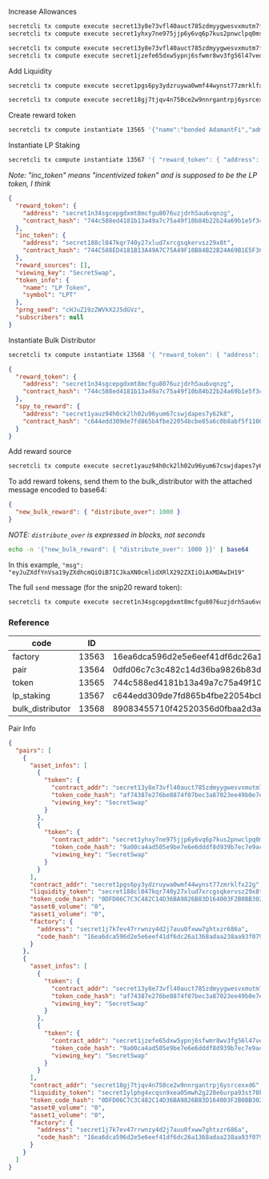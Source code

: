 Increase Allowances

```sh
secretcli tx compute execute secret13y8e73vfl40auct785zdmyygwesvxmutm7fjx4 '{"increase_allowance": {"spender": "secret1pgs6py3ydzruywa0wmf44wynst77zmrklfx22g", "amount": "1000000000000000000000"}}' --from dev -y
secretcli tx compute execute secret1yhxy7ne975jjp6y6vq6p7kus2pnwclpq0mshc9 '{"increase_allowance": {"spender": "secret1pgs6py3ydzruywa0wmf44wynst77zmrklfx22g", "amount": "1000000000000000000000"}}' --from dev -y

secretcli tx compute execute secret13y8e73vfl40auct785zdmyygwesvxmutm7fjx4 '{"increase_allowance": {"spender": "secret18gj7tjqv4n750ce2w9nnrgantrpj6ysrcexxd6", "amount": "1000000000000000000000"}}' --from dev -y
secretcli tx compute execute secret1jzefe65dxw5ypnj6sfwmr8wv3fg56l47veq74h '{"increase_allowance": {"spender": "secret18gj7tjqv4n750ce2w9nnrgantrpj6ysrcexxd6", "amount": "1000000000000000000000"}}' --from dev -y
```

Add Liquidity

```sh
secretcli tx compute execute secret1pgs6py3ydzruywa0wmf44wynst77zmrklfx22g '{"provide_liquidity": {"assets": [{"info": {"token": {"contract_addr":  "secret13y8e73vfl40auct785zdmyygwesvxmutm7fjx4", "token_code_hash":  "af74387e276be8874f07bec3a87023ee49b0e7ebe08178c49d0a49c3c98ed60e", "viewing_key": "SecretSwap"}}, "amount": "100000000"}, {"info": {"token": {"contract_addr":  "secret1yhxy7ne975jjp6y6vq6p7kus2pnwclpq0mshc9", "token_code_hash":  "9a00ca4ad505e9be7e6e6dddf8d939b7ec7e9ac8e109c8681f10db9cacb36d42", "viewing_key": "SecretSwap"}}, "amount": "1000000000000000000000"}]}}' --from dev -y --gas 1500000

secretcli tx compute execute secret18gj7tjqv4n750ce2w9nnrgantrpj6ysrcexxd6 '{"provide_liquidity": {"assets": [{"info": {"token": {"contract_addr":  "secret13y8e73vfl40auct785zdmyygwesvxmutm7fjx4", "token_code_hash":  "af74387e276be8874f07bec3a87023ee49b0e7ebe08178c49d0a49c3c98ed60e", "viewing_key": "SecretSwap"}}, "amount": "100000000"}, {"info": {"token": {"contract_addr":  "secret1jzefe65dxw5ypnj6sfwmr8wv3fg56l47veq74h", "token_code_hash":  "9a00ca4ad505e9be7e6e6dddf8d939b7ec7e9ac8e109c8681f10db9cacb36d42", "viewing_key": "SecretSwap"}}, "amount": "100000000"}]}}' --from dev -y --gas 1500000
```

Create reward token

```sh
secretcli tx compute instantiate 13565 '{"name":"bonded AdamantFi","admin":"secret1rv6lwg8xllpmtgeyt5csa4gvzal28tph6acnlj","symbol":"bADMT","decimals":6,"initial_balances":[{"address":"secret1rv6lwg8xllpmtgeyt5csa4gvzal28tph6acnlj","amount":"50000000000"}],"prng_seed":"YW1iZXIgcm9ja3M=","config":{"public_total_supply":true,"enable_deposit":false,"enable_redeem":false,"enable_mint":true,"enable_burn":true}}' --label bonded-adamantfi-0 --from dev --gas 200000 -y
```

Instantiate LP Staking

```sh
secretcli tx compute instantiate 13567 '{ "reward_token": { "address": "secret1n34sgcepgdxmt8mcfgu8076uzjdrh5au6vqnzg", "contract_hash": "744c588ed4181b13a49a7c75a49f10b84b22b24a69b1e5f3cdff34b2c343e888" }, "inc_token": { "address": "secret188cl047kqr740y27xlud7xrcgsqkervsz29x8t", "contract_hash": "744C588ED4181B13A49A7C75A49F10B84B22B24A69B1E5F3CDFF34B2C343E888" }, "reward_sources": [ ], "viewing_key": "SecretSwap", "token_info": { "name": "LP Token", "symbol": "LPT" }, "prng_seed": "cHJuZ19zZWVkX2J5dGVz", "subscribers": null }' --label AdamantFi-sscrt-usdc --from dev --gas 200000 -y
```

_Note: "inc_token" means "incentivized token" and is supposed to be the LP token, I think_

```json
{
  "reward_token": {
    "address": "secret1n34sgcepgdxmt8mcfgu8076uzjdrh5au6vqnzg",
    "contract_hash": "744c588ed4181b13a49a7c75a49f10b84b22b24a69b1e5f3cdff34b2c343e888"
  },
  "inc_token": {
    "address": "secret188cl047kqr740y27xlud7xrcgsqkervsz29x8t",
    "contract_hash": "744C588ED4181B13A49A7C75A49F10B84B22B24A69B1E5F3CDFF34B2C343E888"
  },
  "reward_sources": [],
  "viewing_key": "SecretSwap",
  "token_info": {
    "name": "LP Token",
    "symbol": "LPT"
  },
  "prng_seed": "cHJuZ19zZWVkX2J5dGVz",
  "subscribers": null
}
```

Instantiate Bulk Distributor

```sh
secretcli tx compute instantiate 13568 '{ "reward_token": { "address": "secret1n34sgcepgdxmt8mcfgu8076uzjdrh5au6vqnzg", "contract_hash": "744c588ed4181b13a49a7c75a49f10b84b22b24a69b1e5f3cdff34b2c343e888" }, "spy_to_reward": { "address": "secret1yauz94h0ck2lh02u96yum67cswjdapes7y62k8", "contract_hash": "c644edd309de7fd865b4fbe22054bcbe85a6c0b8abf5f110053fe1b2d0e8a72a" } }' --label AdamantFi-bulk-distributor-0 --from dev --gas 200000 -y
```

```json
{
  "reward_token": {
    "address": "secret1n34sgcepgdxmt8mcfgu8076uzjdrh5au6vqnzg",
    "contract_hash": "744c588ed4181b13a49a7c75a49f10b84b22b24a69b1e5f3cdff34b2c343e888"
  },
  "spy_to_reward": {
    "address": "secret1yauz94h0ck2lh02u96yum67cswjdapes7y62k8",
    "contract_hash": "c644edd309de7fd865b4fbe22054bcbe85a6c0b8abf5f110053fe1b2d0e8a72a"
  }
}
```

Add reward source

```sh
secretcli tx compute execute secret1yauz94h0ck2lh02u96yum67cswjdapes7y62k8 '{"add_reward_sources":{"contracts":[{"address":"secret1tpt0nzsru5s9gyzz8gvtcer229vw788z7jsg29","contract_hash": "89083455710f42520356d0fbaa2d3a6f8e1362e1b67040cd59d365d02378fad5" }]}}' --from dev --gas 300000 -y
```

To add reward tokens, send them to the bulk_distributor with the attached message encoded to base64:

```json
{
  "new_bulk_reward": { "distribute_over": 1000 }
}
```

_NOTE: `distribute_over` is expressed in blocks, not seconds_

```sh
echo -n '{"new_bulk_reward": { "distribute_over": 1000 }}' | base64
```

In this example, `"msg": "eyJuZXdfYnVsa19yZXdhcmQiOiB7ICJkaXN0cmlidXRlX292ZXIiOiAxMDAwIH19"`

The full `send` message (for the snip20 reward token):

```sh
secretcli tx compute execute secret1n34sgcepgdxmt8mcfgu8076uzjdrh5au6vqnzg '{"send":{"recipient":"secret1tpt0nzsru5s9gyzz8gvtcer229vw788z7jsg29","amount":"1000000","msg":"eyJuZXdfYnVsa19yZXdhcmQiOiB7ICJkaXN0cmlidXRlX292ZXIiOiAxMDAwIH19"}}' --from dev -y
```

### Reference

| code             | ID    | hash                                                             | address                                       |
| ---------------- | ----- | ---------------------------------------------------------------- | --------------------------------------------- |
| factory          | 13563 | 16ea6dca596d2e5e6eef41df6dc26a1368adaa238aa93f07959841e7968c51bd | secret1j7k7ev47rrwnzy4d2j7auu0fxww7ghtxzr686a |
| pair             | 13564 | 0dfd06c7c3c482c14d36ba9826b83d164003f2b0bb302f222db72361e0927490 | _get from factory_                            |
| token            | 13565 | 744c588ed4181b13a49a7c75a49f10b84b22b24a69b1e5f3cdff34b2c343e888 | secret1n34sgcepgdxmt8mcfgu8076uzjdrh5au6vqnzg |
| lp_staking       | 13567 | c644edd309de7fd865b4fbe22054bcbe85a6c0b8abf5f110053fe1b2d0e8a72a | secret1yauz94h0ck2lh02u96yum67cswjdapes7y62k8 |
| bulk_distributor | 13568 | 89083455710f42520356d0fbaa2d3a6f8e1362e1b67040cd59d365d02378fad5 | secret1tpt0nzsru5s9gyzz8gvtcer229vw788z7jsg29 |

Pair Info

```json
{
  "pairs": [
    {
      "asset_infos": [
        {
          "token": {
            "contract_addr": "secret13y8e73vfl40auct785zdmyygwesvxmutm7fjx4",
            "token_code_hash": "af74387e276be8874f07bec3a87023ee49b0e7ebe08178c49d0a49c3c98ed60e",
            "viewing_key": "SecretSwap"
          }
        },
        {
          "token": {
            "contract_addr": "secret1yhxy7ne975jjp6y6vq6p7kus2pnwclpq0mshc9",
            "token_code_hash": "9a00ca4ad505e9be7e6e6dddf8d939b7ec7e9ac8e109c8681f10db9cacb36d42",
            "viewing_key": "SecretSwap"
          }
        }
      ],
      "contract_addr": "secret1pgs6py3ydzruywa0wmf44wynst77zmrklfx22g",
      "liquidity_token": "secret188cl047kqr740y27xlud7xrcgsqkervsz29x8t",
      "token_code_hash": "0DFD06C7C3C482C14D36BA9826B83D164003F2B0BB302F222DB72361E0927490",
      "asset0_volume": "0",
      "asset1_volume": "0",
      "factory": {
        "address": "secret1j7k7ev47rrwnzy4d2j7auu0fxww7ghtxzr686a",
        "code_hash": "16ea6dca596d2e5e6eef41df6dc26a1368adaa238aa93f07959841e7968c51bd"
      }
    },
    {
      "asset_infos": [
        {
          "token": {
            "contract_addr": "secret13y8e73vfl40auct785zdmyygwesvxmutm7fjx4",
            "token_code_hash": "af74387e276be8874f07bec3a87023ee49b0e7ebe08178c49d0a49c3c98ed60e",
            "viewing_key": "SecretSwap"
          }
        },
        {
          "token": {
            "contract_addr": "secret1jzefe65dxw5ypnj6sfwmr8wv3fg56l47veq74h",
            "token_code_hash": "9a00ca4ad505e9be7e6e6dddf8d939b7ec7e9ac8e109c8681f10db9cacb36d42",
            "viewing_key": "SecretSwap"
          }
        }
      ],
      "contract_addr": "secret18gj7tjqv4n750ce2w9nnrgantrpj6ysrcexxd6",
      "liquidity_token": "secret1ylphg4xcqsn9xea05mwh2g220e6urpa93st70k",
      "token_code_hash": "0DFD06C7C3C482C14D36BA9826B83D164003F2B0BB302F222DB72361E0927490",
      "asset0_volume": "0",
      "asset1_volume": "0",
      "factory": {
        "address": "secret1j7k7ev47rrwnzy4d2j7auu0fxww7ghtxzr686a",
        "code_hash": "16ea6dca596d2e5e6eef41df6dc26a1368adaa238aa93f07959841e7968c51bd"
      }
    }
  ]
}
```
